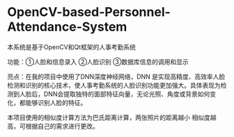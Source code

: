 # OpenCV-based-Personnel-Attendance-System

本系统是基于OpenCV和Qt框架的人事考勤系统

功能：①人脸和信息录入 ②人脸识别 ③数据库信息的调用和显示

亮点：在我的项目中使用了DNN深度神经网络，DNN 是实现高精度、高效率人脸检测和识别的核心技术，使人事考勤系统的人脸识别功能更加强大。具体表现为检测到人脸后，DNN会提取独特的面部特征向量，无论光照、角度或背景如何变化，都能够识别人脸的特征。

本项目使用的相似度计算方法为巴氏距离计算，两张照片的距离越小 相似度越高，可根据自己的需求进行更改。
